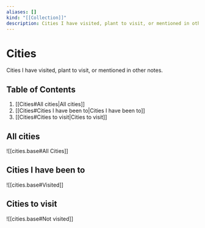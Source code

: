 ```yaml
---
aliases: []
kind: "[[Collection]]"
description: Cities I have visited, plant to visit, or mentioned in other notes.
---
```

# Cities
Cities I have visited, plant to visit, or mentioned in other notes.

## Table of Contents
1. [[Cities#All cities|All cities]]
2. [[Cities#Cities I have been to|Cities I have been to]]
3. [[Cities#Cities to visit|Cities to visit]]

## All cities
![[cities.base#All Cities]]

## Cities I have been to
![[cities.base#Visited]]

## Cities to visit
![[cities.base#Not visited]]
